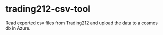 # trading212-csv-tool

Read exported csv files from Trading212 and upload the data to a cosmos db in Azure.

